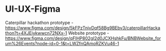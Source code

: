 # UI-UX-Figma

Caterpillar hackathon prototype - https://www.figma.com/design/5kFPzTnjvDqf58Bg9BEbv3/caterpillarHackathon?t=4XJEiykwwcn72NXx-1
Website prototype - https://www.figma.com/design/qFIHP802gI2d0JCXHshkFu/BNBWebsite_forum%26Events?node-id=0-1&t=LWZfnQAmoRZKVu46-1
